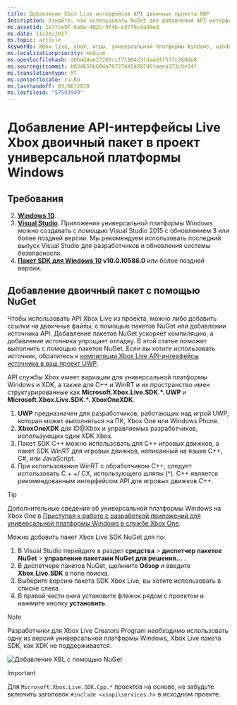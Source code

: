 ```yaml
---
title: Добавление Xbox Live интерфейсов API двоичных проекта UWP
description: Узнайте, как использовать NuGet для добавления API-интерфейсы Live Xbox двоичный пакет в проект универсальной платформы Windows.
ms.assetid: 1e77ce9f-8a0e-402c-9f46-e37f9cda90ed
ms.date: 11/28/2017
ms.topic: article
keywords: Xbox live, xbox, игры, универсальной платформы Windows, windows 10, xbox, один, nuget
ms.localizationpriority: medium
ms.openlocfilehash: 20b4d4ae27282ccf71964d31da4d1f577c280de8
ms.sourcegitcommit: b034650b684a767274d5d88746faeea373c8e34f
ms.translationtype: MT
ms.contentlocale: ru-RU
ms.lasthandoff: 03/06/2019
ms.locfileid: "57593949"
---
```

# <a name="add-xbox-live-apis-binary-package-to-your-uwp-project"></a>Добавление API-интерфейсы Live Xbox двоичный пакет в проект универсальной платформы Windows

## <a name="requirements"></a>Требования

2. **[Windows 10](https://microsoft.com/windows)**.
3. **[Visual Studio](https://www.visualstudio.com/)**. Приложения универсальной платформы Windows можно создавать с помощью Visual Studio 2015 с обновлением 3 или более поздней версии. Мы рекомендуем использовать последний выпуск Visual Studio для разработчиков и обновления системы безопасности.
4. **[Пакет SDK для Windows 10](https://developer.microsoft.com/windows/downloads/windows-10-sdk) v10.0.10586.0** или более поздней версии.

## <a name="add-the-binary-package-via-nuget"></a>Добавление двоичный пакет с помощью NuGet

Чтобы использовать API Xbox Live из проекта, можно либо добавить ссылки на двоичные файлы, с помощью пакетов NuGet или добавлении источника API. Добавление пакетов NuGet ускоряет компиляцию, а добавление источника упрощает отладку. В этой статье поможет выполнить с помощью пакетов NuGet. Если вы хотите использовать источник, обратитесь к [компиляции Xbox Live API-интерфейсы источника в ваш проект UWP](add-xbox-live-apis-source-to-a-uwp-project.md).

API службы Xbox имеет вариации для универсальной платформы Windows и XDK, а также для C++ и WinRT и их пространство имен структурированные как **Microsoft.Xbox.Live.SDK.*. UWP** и **Microsoft.Xbox.Live.SDK.*. XboxOneXDK**.

1. **UWP** предназначен для разработчиков, работающих над игрой UWP, которая может выполняться на ПК, Xbox One или Windows Phone.
2. **XboxOneXDK** для ID@Xbox и управляемых разработчиков, использующих один XDK Xbox.
3. Пакет SDK C++ можно использовать для C++ игровых движков, а пакет SDK WinRT для игровых движков, написанный на языке C++, C#, или JavaScript.
4. При использовании WinRT с обработчиком C++, следует использовать C + +/ CX, использующего шляпы (^). C++ является рекомендованным интерфейсом API для игровых движков C++.  

> [!TIP]
> Дополнительные сведения об универсальной платформы Windows на Xbox One в [Приступая к работе с разработкой приложений для универсальной платформы Windows в службе Xbox One](https://docs.microsoft.com/windows/uwp/xbox-apps/getting-started).

Можно добавить пакет Xbox Live SDK NuGet для по:

1. В Visual Studio перейдите в раздел **средства** > **диспетчер пакетов NuGet** > **управление пакетами NuGet для решения...** .
2. В диспетчере пакетов NuGet, щелкните **Обзор** и введите **Xbox.Live.SDK** в поле поиска.
3. Выберите версию пакета SDK Xbox Live, вы хотите использовать в списке слева.
3. В правой части окна установите флажок рядом с проектом и нажмите кнопку **установить**.

> [!NOTE]
> Разработчики для Xbox Live Creators Program необходимо использовать одну из версий универсальной платформы Windows, Xbox Live пакета SDK, как XDK не поддерживается.

![Добавление XBL с помощью NuGet](../images/getting_started/vs-add-nuget-xbl.gif)

> [!IMPORTANT]
> Для `Microsoft.Xbox.Live.SDK.Cpp.*` проектов на основе, не забудьте включить заголовок `#include <xsapi\services.h>` в исходном проекте.
